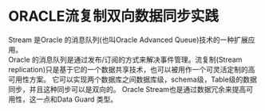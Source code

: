 #	ORACLE流复制双向数据同步实践

Stream 是Oracle 的消息队列(也叫Oracle Advanced Queue)技术的一种扩展应用。 <br>
Oracle 的消息队列是通过发布/订阅的方式来解决事件管理。流复制(Stream replication)只是基于它的一个数据共享技术，也可以被用作一个可灵活定制的高可用性方案。 它可以实现两个数据库之间数据库级，schema级，Table级的数据同步，并且这种同步可以是双向的。 Oracle Stream也是通过数据冗余来提高可用性，这一点和Data Guard 类型。



